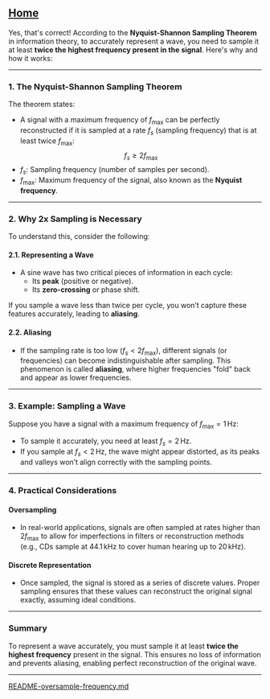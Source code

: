 [Home](https://t2m.io/VwvDcuw)
---

Yes, that's correct! According to the **Nyquist-Shannon Sampling Theorem** in information theory, to accurately represent a wave, you need to sample it at least **twice the highest frequency present in the signal**. Here's why and how it works:

---

### **1. The Nyquist-Shannon Sampling Theorem**
The theorem states:
- A signal with a maximum frequency of $f_{\text{max}}$ can be perfectly reconstructed if it is sampled at a rate $f_s$ (sampling frequency) that is at least twice $f_{\text{max}}$:
  $$f_s \geq 2 f_{\text{max}}$$
- $f_s$: Sampling frequency (number of samples per second).
- $f_{\text{max}}$: Maximum frequency of the signal, also known as the **Nyquist frequency**.

---

### **2. Why 2x Sampling is Necessary**
To understand this, consider the following:

#### **2.1. Representing a Wave**
- A sine wave has two critical pieces of information in each cycle:
  - Its **peak** (positive or negative).
  - Its **zero-crossing** or phase shift.

If you sample a wave less than twice per cycle, you won’t capture these features accurately, leading to **aliasing**.

#### **2.2. Aliasing**
- If the sampling rate is too low ($f_s < 2f_{\text{max}}$), different signals (or frequencies) can become indistinguishable after sampling. This phenomenon is called **aliasing**, where higher frequencies "fold" back and appear as lower frequencies.

---

### **3. Example: Sampling a Wave**
Suppose you have a signal with a maximum frequency of $f_{\text{max}} = 1 \, \mathrm{Hz}$:
- To sample it accurately, you need at least $f_s = 2 \, \mathrm{Hz}$.
- If you sample at $f_s < 2 \, \mathrm{Hz}$, the wave might appear distorted, as its peaks and valleys won’t align correctly with the sampling points.

---

### **4. Practical Considerations**
#### **Oversampling**
- In real-world applications, signals are often sampled at rates higher than $2f_{\text{max}}$ to allow for imperfections in filters or reconstruction methods (e.g., CDs sample at $44.1 \, \mathrm{kHz}$ to cover human hearing up to $20 \, \mathrm{kHz}$).

#### **Discrete Representation**
- Once sampled, the signal is stored as a series of discrete values. Proper sampling ensures that these values can reconstruct the original signal exactly, assuming ideal conditions.

---

### Summary
To represent a wave accurately, you must sample it at least **twice the highest frequency** present in the signal. This ensures no loss of information and prevents aliasing, enabling perfect reconstruction of the original wave.


---

[README-oversample-frequency.md](https://t2m.io/O13ON4R)
